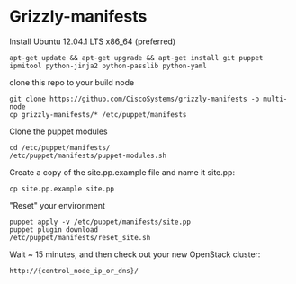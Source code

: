 Grizzly-manifests
================

Install Ubuntu 12.04.1 LTS x86_64 (preferred)

	apt-get update && apt-get upgrade && apt-get install git puppet ipmitool python-jinja2 python-passlib python-yaml

clone this repo to your build node

	git clone https://github.com/CiscoSystems/grizzly-manifests -b multi-node
	cp grizzly-manifests/* /etc/puppet/manifests

Clone the puppet modules

	cd /etc/puppet/manifests/
	/etc/puppet/manifests/puppet-modules.sh

Create a copy of the site.pp.example file and name it site.pp:

	cp site.pp.example site.pp

"Reset" your environment

	puppet apply -v /etc/puppet/manifests/site.pp
	puppet plugin download
	/etc/puppet/manifests/reset_site.sh

Wait ~ 15 minutes, and then check out your new OpenStack cluster:

	http://{control_node_ip_or_dns}/


